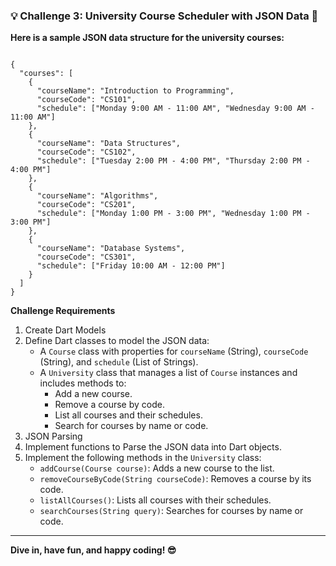 
### 💡 Challenge 3: University Course Scheduler with JSON Data 📅
**Here is a sample JSON data structure for the university courses:**
```

{
  "courses": [
    {
      "courseName": "Introduction to Programming",
      "courseCode": "CS101",
      "schedule": ["Monday 9:00 AM - 11:00 AM", "Wednesday 9:00 AM - 11:00 AM"]
    },
    {
      "courseName": "Data Structures",
      "courseCode": "CS102",
      "schedule": ["Tuesday 2:00 PM - 4:00 PM", "Thursday 2:00 PM - 4:00 PM"]
    },
    {
      "courseName": "Algorithms",
      "courseCode": "CS201",
      "schedule": ["Monday 1:00 PM - 3:00 PM", "Wednesday 1:00 PM - 3:00 PM"]
    },
    {
      "courseName": "Database Systems",
      "courseCode": "CS301",
      "schedule": ["Friday 10:00 AM - 12:00 PM"]
    }
  ]
}
```
**Challenge Requirements**

1. Create Dart Models
2. Define Dart classes to model the JSON data:
    - A `Course` class with properties for `courseName` (String), `courseCode` (String), and `schedule` (List of Strings).
    - A `University` class that manages a list of `Course` instances and includes methods to:
        - Add a new course.
        - Remove a course by code.
        - List all courses and their schedules.
        - Search for courses by name or code.
3. JSON Parsing
4. Implement functions to Parse the JSON data into Dart objects.
5. Implement the following methods in the `University` class:
    - `addCourse(Course course)`: Adds a new course to the list.
    - `removeCourseByCode(String courseCode)`: Removes a course by its code.
    - `listAllCourses()`: Lists all courses with their schedules.
    - `searchCourses(String query)`: Searches for courses by name or code.
  
---
**Dive in, have fun, and happy coding! 😎**
